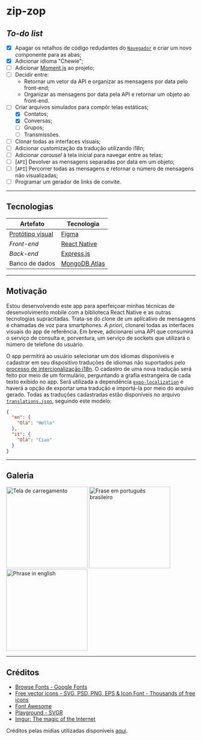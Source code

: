 # zip-zop

## _To-do list_

- [X] Apagar os retalhos de código redudantes do [`Navegador`](./frontend/src/components/Navegador/index.js) e criar um novo componente para as abas;
- [X] Adicionar idioma "Chewie";
- [ ] Adicionar [Moment.js](https://momentjs.com/) ao projeto;
- [ ] Decidir entre:
  - Retornar um vetor da API e organizar as mensagens por data pelo front-end;
  - Organizar as mensagens por data pela API e retornar um objeto ao front-end.
- [ ] Criar arquivos simulados para compôr telas estáticas;
  - [X] Contatos;
  - [X] Conversas;
  - [ ] Grupos;
  - [ ] Transmissões.
- [ ] Clonar todas as interfaces visuais;
- [ ] Adicionar customização da tradução utilizando i18n;
- [ ] Adicionar _carousel_ à tela inicial para navegar entre as telas;
- [ ] [`API`] Devolver as mensagens separadas por data em um objeto;
- [ ] [`API`] Percorrer todas as mensagens e retornar o número de mensagens não visualizadas;
- [ ] Programar um gerador de links de convite.

---

## Tecnologias

| Artefato                                     | Tecnologia                                  |
|----------------------------------------------|---------------------------------------------|
| [Protótipo visual](https://figma.fun/9UvNVd) | [Figma](https://figma.com/)                 |
| _Front-end_                                  | [React Native](https://reactnative.dev/)    |
| _Back-end_                                   | [Express.js](https://expressjs.com/pt-br/)  |
| Banco de dados                               | [MongoDB Atlas](https://cloud.mongodb.com/) |

---

## Motivação

Estou desenvolvendo este app para aperfeiçoar minhas técnicas de desenvolvimento mobile com a biblioteca React Native e as outras tecnologias supracitadas. Trata-se do clone de um aplicativo de mensagens e chamadas de voz para smartphones. _A priori_, clonarei todas as interfaces visuais do app de referência. Em breve, adicionarei uma API que consumirá o serviço de consulta e, porventura, um serviço de sockets que utilizará o número de telefone do usuário.

O app permitirá ao usuário selecionar um dos idiomas disponíveis e cadastrar em seu dispositivo traduções de idiomas não suportados pelo [processo de intercionalização i18n](https://www.npmjs.com/package/i18n). O cadastro de uma nova tradução será feito por meio de um formulário, perguntando a grafia estrangeira de cada texto exibido no app. Será utilizada a dependência [`expo-localization`](https://docs.expo.io/versions/latest/sdk/localization/) e haverá a opção de exportar uma tradução e importá-la por meio do arquivo gerado. Todas as traduções cadastradas estão disponíveis no arquivo [`translations.json`](./frontend/src/config/translations.json), seguindo este modelo:

```json
{
  "en": {
    "Olá": "Hello"
  },
  "it": {
    "Olá": "Ciao"
  }
}
```

---

## Galeria

<div style="flex-direction: row; align-items: center;">
  <img width="216px" src="https://i.imgur.com/Ddh68kz.png" alt="Tela de carregamento" />
  <img width="216px" src="https://i.imgur.com/fa6AvLT.png" alt="Frase em português brasileiro" />
  <img width="216px" src="https://i.imgur.com/pe39nIJ.png" alt="Phrase in english" />
</div>

---

## Créditos

- [Browse Fonts - Google Fonts](https://fonts.google.com/)
- [Free vector icons - SVG, PSD, PNG, EPS & Icon Font - Thousands of free icons](https://www.flaticon.com/)
- [Font Awesome](https://fontawesome.com/)
- [Playground - SVGR](https://react-svgr.com/playground/?native=true)
- [Imgur: The magic of the Internet](https://imgur.com/)

Créditos pelas mídias utilizadas disponíveis [aqui](./frontend/src/assets/README.md).
